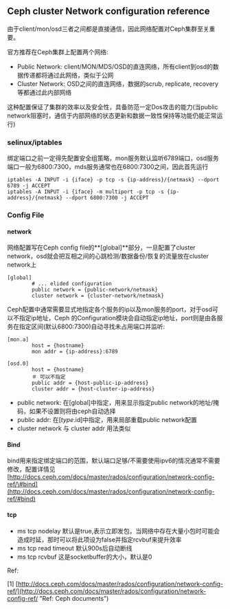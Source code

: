 ## Ceph cluster Network configuration reference

由于client/mon/osd三者之间都是直接通信，因此网络配置对Ceph集群至关重要。

官方推荐在Ceph集群上配置两个网络:

* Public Network: client/MON/MDS/OSD的直连网络，所有client到osd的数据传递都将通过此网络，类似于公网
* Cluster Network: OSD之间的直连网络，数据的scrub, replicate, recovery等都通过此内部网络

这种配置保证了集群的效率以及安全性，具备防范一定Dos攻击的能力\(当public network阻塞时，通信于内部网络的状态更新和数据一致性保持等功能仍能正常运行\)

### selinux/iptables

绑定端口之前一定得先配置安全组策略，mon服务默认监听6789端口，osd服务端口一般为6800:7300，mds服务通常也在6800:7300之间，因此首先运行

```
iptables -A INPUT -i {iface} -p tcp -s {ip-address}/{netmask} --dport 6789 -j ACCEPT
iptables -A INPUT -i {iface} -m multiport -p tcp -s {ip-address}/{netmask} --dport 6800:7300 -j ACCEPT
```

### Config File

#### network

网络配置写在Ceph config file的**\[global\]**部分，一旦配置了cluster network，osd就会把互相之间的心跳检测/数据备份/恢复的流量放在cluster network上

```
[global]
        # ... elided configuration
        public network = {public-network/netmask}
        cluster network = {cluster-network/netmask}
```

Ceph配置中通常需要显式地指定各个服务的ip以及mon服务的port，对于osd可以不指定ip地址，Ceph 的Configuration模块会自动指定ip地址，port则是由各服务在指定区间\(默认6800:7300\)自动寻找未占用端口并监听:

```
[mon.a]
        host = {hostname}
        mon addr = {ip-address}:6789

[osd.0]
        host = {hostname}        
        ＃ 可以不指定
        public addr = {host-public-ip-address}
        cluster addr = {host-cluster-ip-address}
```

* public network: 在\[global\]中指定，用来显示指定public network的地址/掩码，如果不设置则将由ceph自动选择
* public addr: 在\[$type.$id\]中指定，用来局部重载public network配置
* cluster network 与 cluster addr 用法类似

#### Bind

bind用来指定绑定端口的范围，默认端口足够/不需要使用ipv6的情况通常不需要修改，配置详情见[http://docs.ceph.com/docs/master/rados/configuration/network-config-ref/\#bind](http://docs.ceph.com/docs/master/rados/configuration/network-config-ref/#bind)

#### tcp

* ms tcp nodelay 默认是true,表示立即发包，当网络中存在大量小包时可能会造成时延，那时可以将此项设为false并指定rcvbuf来提升效率
* ms tcp read timeout  默认900s后自动断线
* ms tcp rcvbuf  这是socketbuffer的大小，默认是0

Ref:

\[1\] [http://docs.ceph.com/docs/master/rados/configuration/network-config-ref/](http://docs.ceph.com/docs/master/rados/configuration/network-config-ref/ "Ref: Ceph documents")

